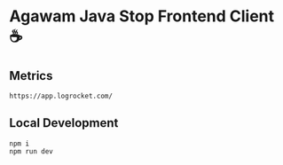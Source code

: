 # Agawam Java Stop Frontend Client ☕

## Metrics
```
https://app.logrocket.com/
```

## Local Development
```
npm i
npm run dev
```